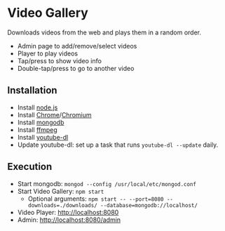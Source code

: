 # Video Gallery

Downloads videos from the web and plays them in a random order.

* Admin page to add/remove/select videos
* Player to play videos
* Tap/press to show video info
* Double-tap/press to go to another video

## Installation

* Install [node.js](https://nodejs.org)
* Install [Chrome](https://www.google.com/chrome/)/[Chromium](https://chromium.woolyss.com)
* Install [mongodb](https://www.mongodb.com)
* Install [ffmpeg](http://ffmpeg.org)
* Install [youtube-dl](http://rg3.github.io/youtube-dl/)
* Update youtube-dl: set up a task that runs `youtube-dl --update` daily.

## Execution

* Start mongodb: `mongod --config /usr/local/etc/mongod.conf`
* Start Video Gallery: `npm start`
  * Optional arguments: `npm start -- --port=8080 --downloads=./downloads/ --database=mongodb://localhost/`
* Video Player: [http://localhost:8080](http://localhost:8080)
* Admin: [http://localhost:8080/admin](http://localhost:8080/admin)
